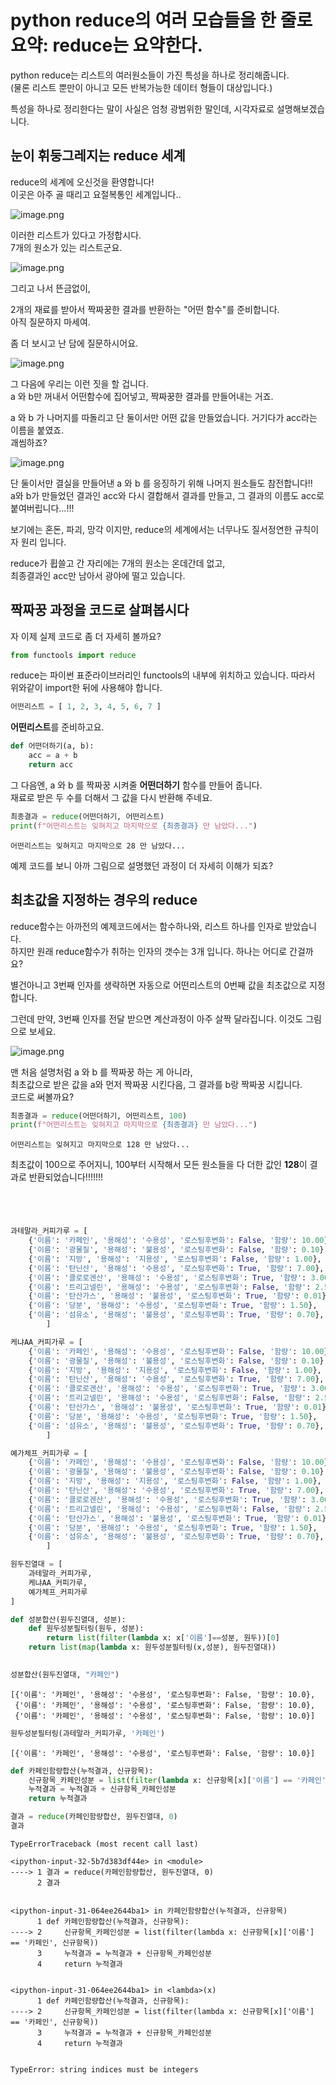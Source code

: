 # python reduce의 여러 모습들을 한 줄로 요약: reduce는 요약한다.

python reduce는 리스트의 여러원소들이 가진 특성을 하나로 정리해줍니다.  
(물론 리스트 뿐만이 아니고 모든 반복가능한 데이터 형들이 대상입니다.)

특성을 하나로 정리한다는 말이 사실은 엄청 광범위한 말인데, 시각자료로 설명해보겠습니다.

## 눈이 휘둥그레지는 reduce 세계

reduce의 세계에 오신것을 환영합니다!  
이곳은 아주 골 때리고 요절복통인 세계입니다..

![image.png](attachment:0afc801e-9802-4d66-8370-ee2e574de5ef.png)

이러한 리스트가 있다고 가정합시다.  
7개의 원소가 있는 리스트군요.

![image.png](attachment:c1b2e05b-59ad-43a3-ad9f-07329fea2ac5.png)

그리고 나서 뜬금없이,  

2개의 재료를 받아서 짝짜꿍한 결과를 반환하는 "어떤 함수"를 준비합니다.  
아직 질문하지 마세여.

좀 더 보시고 난 담에 질문하시어요.

![image.png](attachment:ad713e89-f3b9-4ed3-b1ba-c102ea026a58.png)

그 다음에 우리는 이런 짓을 할 겁니다.  
a 와 b만 꺼내서 어떤함수에 집어넣고, 짝짜꿍한 결과를 만들어내는 거죠.  

a 와 b 가 나머지를 따돌리고 단 둘이서만 어떤 값을 만들었습니다. 거기다가 acc라는 이름을 붙였죠.  
괘씸하죠?

![image.png](attachment:2e76ec5b-56ff-45bb-b87b-363f1f338404.png)

단 둘이서만 결실을 만들어낸 a 와 b 를 응징하기 위해 나머지 원소들도 참전합니다!!  
a와 b가 만들었던 결과인 acc와 다시 결합해서 결과를 만들고, 그 결과의 이름도 acc로 붙여버립니다...!!!  


보기에는 혼돈, 파괴, 망각 이지만, reduce의 세계에서는 너무나도 질서정연한 규칙이자 원리 입니다.

reduce가 휩쓸고 간 자리에는 7개의 원소는 온데간데 없고,  
최종결과인 acc만 남아서 광야에 떨고 있습니다.

## 짝짜꿍 과정을 코드로 살펴봅시다

자 이제 실제 코드로 좀 더 자세히 볼까요?


```python
from functools import reduce
```

reduce는 파이썬 표준라이브러리인 functools의 내부에 위치하고 있습니다. 따라서 위와같이 import한 뒤에 사용해야 합니다.


```python
어떤리스트 = [ 1, 2, 3, 4, 5, 6, 7 ]
```

**어떤리스트**를 준비하고요.


```python
def 어떤더하기(a, b):
    acc = a + b
    return acc
```

그 다음엔, a 와 b 를 짝짜꿍 시켜줄 **어떤더하기** 함수를 만들어 줍니다.  
재료로 받은 두 수를 더해서 그 값을 다시 반환해 주네요.


```python
최종결과 = reduce(어떤더하기, 어떤리스트)
print(f"어떤리스트는 잊혀지고 마지막으로 {최종결과} 만 남았다...")
```

    어떤리스트는 잊혀지고 마지막으로 28 만 남았다...


예제 코드를 보니 아까 그림으로 설명했던 과정이 더 자세히 이해가 되죠?

## 최초값을 지정하는 경우의 reduce

reduce함수는 아까전의 예제코드에서는 함수하나와, 리스트 하나를 인자로 받았습니다.  
하지만 원래 reduce함수가 취하는 인자의 갯수는 3개 입니다. 하나는 어디로 간걸까요?  

별건아니고 3번째 인자를 생략하면 자동으로 어떤리스트의 0번째 값을 최초값으로 지정합니다.  

그런데 만약, 3번째 인자를 전달 받으면 계산과정이 아주 살짝 달라집니다.
이것도 그림으로 보세요.

![image.png](attachment:a76886f5-e3f3-443a-a085-4b4f8e97ca12.png)

맨 처음 설명처럼 a 와 b 를 짝짜꿍 하는 게 아니라,  
최초값으로 받은 값을 a와 먼저 짝짜꿍 시킨다음, 그 결과를 b랑 짝짜꿍 시킵니다.  
코드로 써볼까요?


```python
최종결과 = reduce(어떤더하기, 어떤리스트, 100)
print(f"어떤리스트는 잊혀지고 마지막으로 {최종결과} 만 남았다...")
```

    어떤리스트는 잊혀지고 마지막으로 128 만 남았다...


최초값이 100으로 주어지니, 100부터 시작해서 모든 원소들을 다 더한 값인 **128**이 결과로 반환되었습니다!!!!!!!


```python

```


```python

```


```python

```


```python

```


```python
과테말라_커피가루 = [
    {'이름': '카페인', '용해성': '수용성', '로스팅후변화': False, '함량': 10.00},
    {'이름': '광물질', '용해성': '불용성', '로스팅후변화': False, '함량': 0.10},
    {'이름': '지방', '용해성': '지용성', '로스팅후변화': False, '함량': 1.00},
    {'이름': '탄닌산', '용해성': '수용성', '로스팅후변화': True, '함량': 7.00},
    {'이름': '클로로겐산', '용해성': '수용성', '로스팅후변화': True, '함량': 3.00},
    {'이름': '트리고넬린', '용해성': '수용성', '로스팅후변화': False, '함량': 2.50},
    {'이름': '탄산가스', '용해성': '불용성', '로스팅후변화': True, '함량': 0.01},
    {'이름': '당분', '용해성': '수용성', '로스팅후변화': True, '함량': 1.50},
    {'이름': '섬유소', '용해성': '불용성', '로스팅후변화': True, '함량': 0.70},
        ]

케냐AA_커피가루 = [
    {'이름': '카페인', '용해성': '수용성', '로스팅후변화': False, '함량': 10.00},
    {'이름': '광물질', '용해성': '불용성', '로스팅후변화': False, '함량': 0.10},
    {'이름': '지방', '용해성': '지용성', '로스팅후변화': False, '함량': 1.00},
    {'이름': '탄닌산', '용해성': '수용성', '로스팅후변화': True, '함량': 7.00},
    {'이름': '클로로겐산', '용해성': '수용성', '로스팅후변화': True, '함량': 3.00},
    {'이름': '트리고넬린', '용해성': '수용성', '로스팅후변화': False, '함량': 2.50},
    {'이름': '탄산가스', '용해성': '불용성', '로스팅후변화': True, '함량': 0.01},
    {'이름': '당분', '용해성': '수용성', '로스팅후변화': True, '함량': 1.50},
    {'이름': '섬유소', '용해성': '불용성', '로스팅후변화': True, '함량': 0.70},
        ]

예가체프_커피가루 = [
    {'이름': '카페인', '용해성': '수용성', '로스팅후변화': False, '함량': 10.00},
    {'이름': '광물질', '용해성': '불용성', '로스팅후변화': False, '함량': 0.10},
    {'이름': '지방', '용해성': '지용성', '로스팅후변화': False, '함량': 1.00},
    {'이름': '탄닌산', '용해성': '수용성', '로스팅후변화': True, '함량': 7.00},
    {'이름': '클로로겐산', '용해성': '수용성', '로스팅후변화': True, '함량': 3.00},
    {'이름': '트리고넬린', '용해성': '수용성', '로스팅후변화': False, '함량': 2.50},
    {'이름': '탄산가스', '용해성': '불용성', '로스팅후변화': True, '함량': 0.01},
    {'이름': '당분', '용해성': '수용성', '로스팅후변화': True, '함량': 1.50},
    {'이름': '섬유소', '용해성': '불용성', '로스팅후변화': True, '함량': 0.70},
        ]

원두진열대 = [
    과테말라_커피가루,
    케냐AA_커피가루,
    예가체프_커피가루
]
```


```python
def 성분합산(원두진열대, 성분):
    def 원두성분필터링(원두, 성분):
        return list(filter(lambda x: x['이름']==성분, 원두))[0]
    return list(map(lambda x: 원두성분필터링(x,성분), 원두진열대))
    
```


```python
성분합산(원두진열대, "카페인")
```




    [{'이름': '카페인', '용해성': '수용성', '로스팅후변화': False, '함량': 10.0},
     {'이름': '카페인', '용해성': '수용성', '로스팅후변화': False, '함량': 10.0},
     {'이름': '카페인', '용해성': '수용성', '로스팅후변화': False, '함량': 10.0}]




```python
원두성분필터링(과테말라_커피가루, '카페인')
```




    [{'이름': '카페인', '용해성': '수용성', '로스팅후변화': False, '함량': 10.0}]




```python
def 카페인함량합산(누적결과, 신규항목):
    신규항목_카페인성분 = list(filter(lambda x: 신규항목[x]['이름'] == '카페인', 신규항목))
    누적결과 = 누적결과 + 신규항목_카페인성분
    return 누적결과
```


```python
결과 = reduce(카페인함량합산, 원두진열대, 0)
결과
```


    

    TypeErrorTraceback (most recent call last)

    <ipython-input-32-5b7d383df44e> in <module>
    ----> 1 결과 = reduce(카페인함량합산, 원두진열대, 0)
          2 결과


    <ipython-input-31-064ee2644ba1> in 카페인함량합산(누적결과, 신규항목)
          1 def 카페인함량합산(누적결과, 신규항목):
    ----> 2     신규항목_카페인성분 = list(filter(lambda x: 신규항목[x]['이름'] == '카페인', 신규항목))
          3     누적결과 = 누적결과 + 신규항목_카페인성분
          4     return 누적결과


    <ipython-input-31-064ee2644ba1> in <lambda>(x)
          1 def 카페인함량합산(누적결과, 신규항목):
    ----> 2     신규항목_카페인성분 = list(filter(lambda x: 신규항목[x]['이름'] == '카페인', 신규항목))
          3     누적결과 = 누적결과 + 신규항목_카페인성분
          4     return 누적결과


    TypeError: string indices must be integers



```python

```


```python

```
